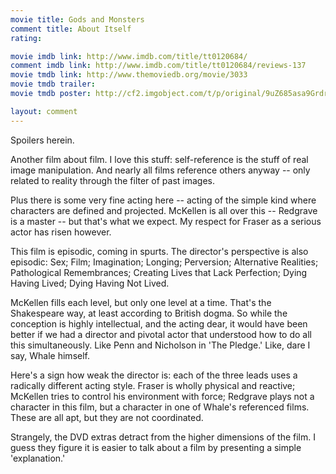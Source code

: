 ```yaml
---
movie title: Gods and Monsters
comment title: About Itself
rating: 

movie imdb link: http://www.imdb.com/title/tt0120684/
comment imdb link: http://www.imdb.com/title/tt0120684/reviews-137
movie tmdb link: http://www.themoviedb.org/movie/3033
movie tmdb trailer: 
movie tmdb poster: http://cf2.imgobject.com/t/p/original/9uZ685asa9GrdrweXhhtqojxaF1.jpg

layout: comment
---
```


Spoilers herein.

Another film about film. I love this stuff: self-reference is the stuff of real image manipulation. And nearly all films reference others anyway -- only related to reality through the filter of past images.

Plus there is some very fine acting here -- acting of the simple kind where characters are defined and projected. McKellen is all over this -- Redgrave is a master -- but that's what we expect. My respect for Fraser as a serious actor has risen however.

This film is episodic, coming in spurts. The director's perspective is also episodic: Sex; Film; Imagination; Longing; Perversion; Alternative Realities; Pathological Remembrances; Creating Lives that Lack Perfection; Dying Having Lived; Dying Having Not Lived.

McKellen fills each level, but only one level at a time. That's the Shakespeare way, at least according to British dogma. So while the conception is highly intellectual, and the acting dear, it would have been better if we had a director and pivotal actor that understood how to do all this simultaneously. Like Penn and Nicholson in 'The Pledge.' Like, dare I say, Whale himself.

Here's a sign how weak the director is: each of the three leads uses a radically different acting style. Fraser is wholly physical and reactive; McKellen tries to control his environment with force; Redgrave plays not a character in this film, but a character in one of Whale's referenced films. These are all apt, but they are not coordinated.

Strangely, the DVD extras detract from the higher dimensions of the film. I guess they figure it is easier to talk about a film by presenting a simple 'explanation.'